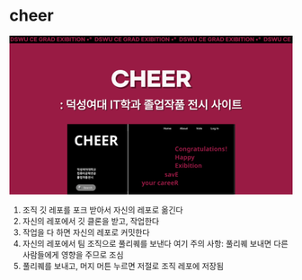 # cheer

[![Preview of PDF](./assets/thumbnail.png)](./assets/cheer.pdf)

1. 조직 깃 레포를 포크 받아서 자신의 레포로 옮긴다
2. 자신의 레포에서 깃 클론을 받고, 작업한다
3. 작업을 다 하면 자신의 레포로 커밋한다
4. 자신의 레포에서 팀 조직으로 풀리퀘를 보낸다
여기 주의 사항: 풀리퀘 보내면 다른 사람들에게 영향을 주므로 조심
5. 풀리퀘를 보내고, 머지 머튼 누르면 저절로 조직 레포에 저장됨
